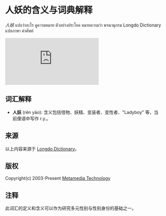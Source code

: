 # 人妖的含义与词典解释

*人妖* แปลว่าอะไร ดูความหมาย ตัวอย่างประโยค หมายความว่า พจนานุกรม Longdo Dictionary แปลภาษา คำศัพท์ 

![Thailand Web Stat](https://lvs.truehits.in.th/goggen.php?hc=n0025365&bv=0&rf=bookmark&web=ZUnMCbzQdcuLiM0ZubTTag%3D%3D&bn=Netscape&ss=800*600&sc=24&sv=1.3&ck=y&ja=n&vt=6A32F57F.1&fp=d&fv=-&truehitspage=dict5-search&truehitsurl=https%3a//dict.longdo.com/search/*%E4%BA%BA%E5%A6%96*)

## 词汇解释

- **人妖** (rén yāo): 含义包括怪物、妖精、变装者、变性者、"Ladyboy" 等，当前俚语中写作 r.y.。
  
## 来源

以上内容来源于 [Longdo Dictionary](https://dict.longdo.com/search/*%E4%BA%BA%E5%A6%96*)。

## 版权

Copyright(c) 2003-Present [Metamedia Technology](https://www.mm.co.th/)

## 注释 

此词汇的定义和含义可以作为研究多元性别与性别身份的基础之一。
<!-- tcd_original_link https://dict.longdo.com/mobile/?search=%2A%E4%BA%BA%E5%A6%96%2A -->
